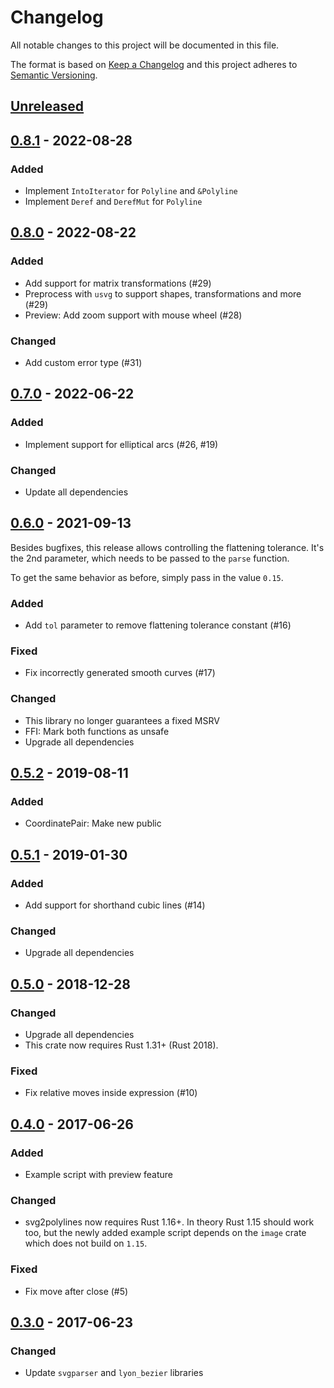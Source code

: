 # Changelog

All notable changes to this project will be documented in this file.

The format is based on [Keep a Changelog](http://keepachangelog.com/en/1.0.0/)
and this project adheres to [Semantic Versioning](http://semver.org/spec/v2.0.0.html).


## [Unreleased]


## [0.8.1] - 2022-08-28

### Added

- Implement `IntoIterator` for `Polyline` and `&Polyline`
- Implement `Deref` and `DerefMut` for `Polyline`


## [0.8.0] - 2022-08-22

### Added

- Add support for matrix transformations (#29)
- Preprocess with `usvg` to support shapes, transformations and more (#29)
- Preview: Add zoom support with mouse wheel (#28)

### Changed

- Add custom error type (#31)


## [0.7.0] - 2022-06-22

### Added

- Implement support for elliptical arcs (#26, #19)

### Changed

- Update all dependencies


## [0.6.0] - 2021-09-13

Besides bugfixes, this release allows controlling the flattening tolerance.
It's the 2nd parameter, which needs to be passed to the `parse` function.

To get the same behavior as before, simply pass in the value `0.15`.

### Added

- Add `tol` parameter to remove flattening tolerance constant (#16)

### Fixed

- Fix incorrectly generated smooth curves (#17)

### Changed

- This library no longer guarantees a fixed MSRV
- FFI: Mark both functions as unsafe
- Upgrade all dependencies


## [0.5.2] - 2019-08-11

### Added

- CoordinatePair: Make new public


## [0.5.1] - 2019-01-30

### Added

- Add support for shorthand cubic lines (#14)

### Changed

- Upgrade all dependencies


## [0.5.0] - 2018-12-28

### Changed

- Upgrade all dependencies
- This crate now requires Rust 1.31+ (Rust 2018).

### Fixed

- Fix relative moves inside expression (#10)


## [0.4.0] - 2017-06-26

### Added

- Example script with preview feature

### Changed

- svg2polylines now requires Rust 1.16+. In theory Rust 1.15 should work too,
  but the newly added example script depends on the `image` crate which does
  not build on `1.15`.

### Fixed

- Fix move after close (#5)


## [0.3.0] - 2017-06-23

### Changed

- Update `svgparser` and `lyon_bezier` libraries


[Unreleased]: https://github.com/dbrgn/svg2polylines/compare/v0.8.1...HEAD
[0.8.1]: https://github.com/dbrgn/svg2polylines/compare/v0.8.0...v0.8.1
[0.8.0]: https://github.com/dbrgn/svg2polylines/compare/v0.7.0...v0.8.0
[0.7.0]: https://github.com/dbrgn/svg2polylines/compare/v0.6.0...v0.7.0
[0.6.0]: https://github.com/dbrgn/svg2polylines/compare/v0.5.2...v0.6.0
[0.5.2]: https://github.com/dbrgn/svg2polylines/compare/v0.5.1...v0.5.2
[0.5.1]: https://github.com/dbrgn/svg2polylines/compare/v0.5.0...v0.5.1
[0.5.0]: https://github.com/dbrgn/svg2polylines/compare/svg2polylines-0.4.0...v0.5.0
[0.4.0]: https://github.com/dbrgn/svg2polylines/compare/svg2polylines-0.3.0...svg2polylines-0.4.0
[0.3.0]: https://github.com/dbrgn/svg2polylines/compare/svg2polylines-0.2.0...svg2polylines-0.3.0
